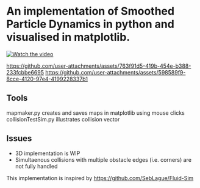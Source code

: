 # An implementation of Smoothed Particle Dynamics in python and visualised in matplotlib.


[![Watch the video](https://raw.githubusercontent.com/liewyungjun/python_sph/main/demo_results/maze_G_trail_20241105_123800.jpg)](https://raw.githubusercontent.com/liewyungjun/python_sph/main/demo_results/maze_G_trail_20241105_123800/maze_G_trail.mp4)

https://github.com/user-attachments/assets/763f91d5-419b-454e-b388-233fcbbe6695
https://github.com/user-attachments/assets/598589f9-8cce-4120-97e4-4199228337b1
## Tools
mapmaker.py creates and saves maps in matplotlib using mouse clicks
collisionTestSim.py illustrates collision vector


## Issues
* 3D implementation is WIP
* Simultaenous collisions with multiple obstacle edges (i.e. corners) are not fully handled



This implementation is inspired by https://github.com/SebLague/Fluid-Sim
